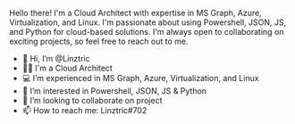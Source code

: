 Hello there! I'm a Cloud Architect with expertise in MS Graph, Azure, Virtualization, and Linux. I'm passionate about using Powershell, JSON, JS, and Python for cloud-based solutions. I'm always open to collaborating on exciting projects, so feel free to reach out to me.

- 👋 Hi, I’m @Linztric
- 👷‍♀️ I'm a Cloud Architect
- 💻 I’m experienced in MS Graph, Azure, Virtualization, and Linux
- 🔧 I’m interested in Powershell, JSON, JS & Python
- 💞️ I’m looking to collaborate on project
- 📫 How to reach me: Linztric#702

